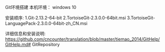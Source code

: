 Git环境搭建
本机环境：
windows 10

安装顺序:
1.Git-2.13.2-64-bit
2.TortoiseGit-2.3.0.0-64bit.msi
3.TortoiseGit-LanguagePack-2.3.0.0-64bit-zh_CN.msi

详细信息和安装说明: https://github.com/cncounter/translation/blob/master/tiemao_2014/GitHelp/GitHelp.md# GitRepository
